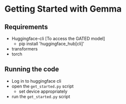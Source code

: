 # Getting Started with Gemma

## Requirements

 - Huggingface-cli [To access the GATED model]
   - pip install 'huggingface_hub[cli]'
 - transformers
 - torch

## Running the code

 - Log in to huggingface cli
 - open the `get_started.py` script
   - set device appropriately
 - run the `get_started.py` script
